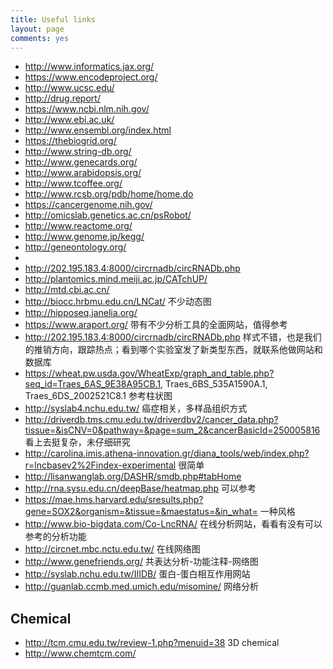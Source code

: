 ```yaml
---
title: Useful links
layout: page
comments: yes
---
```



* http://www.informatics.jax.org/
* https://www.encodeproject.org/
* http://www.ucsc.edu/
* http://drug.report/
* https://www.ncbi.nlm.nih.gov/
* http://www.ebi.ac.uk/
* http://www.ensembl.org/index.html
* https://thebiogrid.org/
* http://www.string-db.org/
* http://www.genecards.org/
* http://www.arabidopsis.org/
* http://www.tcoffee.org/
* http://www.rcsb.org/pdb/home/home.do
* https://cancergenome.nih.gov/
* http://omicslab.genetics.ac.cn/psRobot/
* http://www.reactome.org/
* http://www.genome.jp/kegg/
* http://geneontology.org/
*  
* http://202.195.183.4:8000/circrnadb/circRNADb.php
* http://plantomics.mind.meiji.ac.jp/CATchUP/
* http://mtd.cbi.ac.cn/
* http://biocc.hrbmu.edu.cn/LNCat/    不少动态图
* http://hipposeq.janelia.org/
* https://www.araport.org/ 带有不少分析工具的全面网站，值得参考
* http://202.195.183.4:8000/circrnadb/circRNADb.php 样式不错，也是我们的推销方向，跟踪热点；看到哪个实验室发了新类型东西，就联系他做网站和数据库
* https://wheat.pw.usda.gov/WheatExp/graph_and_table.php?seq_id=Traes_6AS_9E38A95CB.1, Traes_6BS_535A1590A.1, Traes_6DS_2002521C8.1 参考柱状图
* http://syslab4.nchu.edu.tw/ 癌症相关，多样品组织方式
* http://driverdb.tms.cmu.edu.tw/driverdbv2/cancer_data.php?tissue=&isCNV=0&pathway=&page=sum_2&cancerBasicId=250005816 看上去挺复杂，未仔细研究
* http://carolina.imis.athena-innovation.gr/diana_tools/web/index.php?r=lncbasev2%2Findex-experimental  很简单
* http://lisanwanglab.org/DASHR/smdb.php#tabHome
* http://rna.sysu.edu.cn/deepBase/heatmap.php 可以参考
* https://mae.hms.harvard.edu/sresults.php?gene=SOX2&organism=&tissue=&maestatus=&in_what= 一种风格
* http://www.bio-bigdata.com/Co-LncRNA/ 在线分析网站，看看有没有可以参考的分析功能
* http://circnet.mbc.nctu.edu.tw/ 在线网络图
* http://www.genefriends.org/ 共表达分析-功能注释-网络图
* http://syslab.nchu.edu.tw/IIIDB/ 蛋白-蛋白相互作用网站
* http://guanlab.ccmb.med.umich.edu/misomine/ 网络分析


## Chemical

* http://tcm.cmu.edu.tw/review-1.php?menuid=38 3D chemical
* http://www.chemtcm.com/

